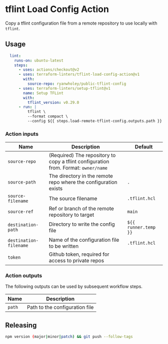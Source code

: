 # tflint Load Config Action

Copy a tflint configuration file from a remote repository to use locally with `tflint`.

## Usage

```yaml
  lint:
    runs-on: ubuntu-latest
    steps:
      - uses: actions/checkout@v2
      - uses: terraform-linters/tflint-load-config-action@v1
        with:
          source-repo: ryanwholey/public-tflint-config
      - uses: terraform-linters/setup-tflint@v1
        name: Setup TFLint
        with:
          tflint_version: v0.29.0
      - run: |
          tflint \
          --format compact \
          --config ${{ steps.load-remote-tflint-config.outputs.path }}
```

### Action inputs

| Name | Description | Default |
| --- | --- | --- |
| `source-repo` | (Required) The repository to copy a tflint configuration from. Format: `owner/name` ||
| `source-path` | The directory in the remote repo where the configuration exists | `.` |
| `source-filename` | The source filename | `.tflint.hcl` |
| `source-ref` | Ref or branch of the remote repository to target | `main` |
| `destination-path` | Directory to write the config file | `${{ runner.temp }}` |
| `destination-filename` | Name of the configuration file to be written | `.tflint.hcl` |
| `token` | Github token, required for access to private repos ||

### Action outputs

The following outputs can be used by subsequent workflow steps.

| Name | Description |
| --- | --- |
| `path` | Path to the configuration file |

## Releasing

```sh
npm version (major|minor|patch) && git push --follow-tags
```
